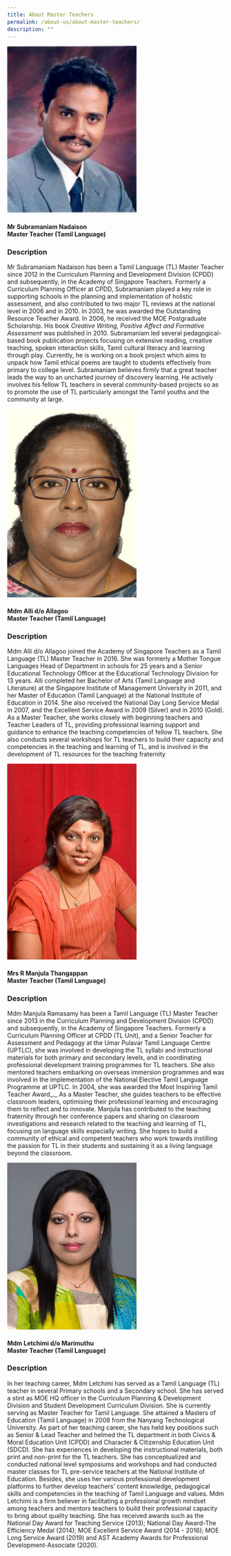 ```yaml
---
title: About Master Teachers
permalink: /about-us/about-master-teachers/
description: ""
---
```

<img src="/images/tn-uptlc_master_teacher_02-jpg-2.jpg" style="width:300px" />
<h4>Mr Subramaniam Nadaison<br>
Master Teacher (Tamil Language)</h4>

### Description


Mr Subramaniam Nadaison has been a Tamil Language (TL) Master Teacher since 2012 in the Curriculum Planning and Development Division (CPDD) and subsequently, in the Academy of Singapore Teachers. Formerly a Curriculum Planning Officer at CPDD, Subramaniam played a key role in supporting schools in the planning and implementation of holistic assessment, and also contributed to two major TL reviews at the national level in 2006 and in 2010. In 2003, he was awarded the Outstanding Resource Teacher Award. In 2006, he received the MOE Postgraduate Scholarship. His book _Creative Writing, Positive Affect and Formative Assessment_ was published in 2010. Subramaniam led several pedagogical-based book publication projects focusing on extensive reading, creative teaching, spoken interaction skills, Tamil cultural literacy and learning through play. Currently, he is working on a book project which aims to unpack how Tamil ethical poems are taught to students effectively from primary to college level. Subramaniam believes firmly that a great teacher leads the way to an uncharted journey of discovery learning. He actively involves his fellow TL teachers in several community-based projects so as to promote the use of TL particularly amongst the Tamil youths and the community at large.


<img src="/images/picture11.png" style="width:300px" />

<h4>Mdm Alli d/o Allagoo<br>
Master Teacher (Tamil Language)</h4>

### Description


Mdm Alli d/o Allagoo joined the Academy of Singapore Teachers as a Tamil Language (TL) Master Teacher in 2016. She was formerly a Mother Tongue Languages Head of Department in schools for 25 years and a Senior Educational Technology Officer at the Educational Technology Division for 13 years. Alli completed her Bachelor of Arts (Tamil Language and Literature) at the Singapore Institute of Management University in 2011, and her Master of Education (Tamil Language) at the National Institute of Education in 2014. She also received the National Day Long Service Medal in 2007, and the Excellent Service Award in 2009 (Silver) and in 2010 (Gold). As a Master Teacher, she works closely with beginning teachers and Teacher Leaders of TL, providing professional learning support and guidance to enhance the teaching competencies of fellow TL teachers. She also conducts several workshops for TL teachers to build their capacity and competencies in the teaching and learning of TL, and is involved in the development of TL resources for the teaching fraternity

<img src="/images/tn-photo--manjula-jpg-mid.jpg" style="width:300px" />


<h4>Mrs R Manjula Thangappan<br>
Master Teacher (Tamil Language)</h4>

### Description


Mdm Manjula Ramasamy has been a Tamil Language (TL) Master Teacher since 2013 in the Curriculum Planning and Development Division (CPDD) and subsequently, in the Academy of Singapore Teachers. Formerly a Curriculum Planning Officer at CPDD (TL Unit), and a Senior Teacher for Assessment and Pedagogy at the Umar Pulavar Tamil Language Centre (UPTLC), she was involved in developing the TL syllabi and instructional materials for both primary and secondary levels, and in coordinating professional development training programmes for TL teachers. She also mentored teachers embarking on overseas immersion programmes and was involved in the implementation of the National Elective Tamil Language Programme at UPTLC. In 2004, she was awarded the Most Inspiring Tamil Teacher Award_._ As a Master Teacher, she guides teachers to be effective classroom leaders, optimising their professional learning and encouraging them to reflect and to innovate. Manjula has contributed to the teaching fraternity through her conference papers and sharing on classroom investigations and research related to the teaching and learning of TL, focusing on language skills especially writing. She hopes to build a community of ethical and competent teachers who work towards instilling the passion for TL in their students and sustaining it as a living language beyond the classroom.


<img src="/images/mtt-mdm-letchimi.jpg" style="width:300px" />

<h4>Mdm Letchimi d/o Marimuthu<br>
Master Teacher (Tamil Language)</h4>

### Description


In her teaching career, Mdm Letchimi has served as a Tamil Language (TL) teacher in several Primary schools and a Secondary school. She has served a stint as MOE HQ officer in the Curriculum Planning & Development Division and Student Development Curriculum Division. She is currently serving as Master Teacher for Tamil Language. She attained a Masters of Education (Tamil Language) in 2008 from the Nanyang Technological University. As part of her teaching career, she has held key positions such as Senior & Lead Teacher and helmed the TL department in both Civics & Moral Education Unit (CPDD) and Character & Citizenship Education Unit (SDCD). She has experiences in developing the instructional materials, both print and non-print for the TL teachers. She has conceptualized and conducted national level symposiums and workshops and had conducted master classes for TL pre-service teachers at the National Institute of Education. Besides, she uses her various professional development platforms to further develop teachers’ content knowledge, pedagogical skills and competencies in the teaching of Tamil Language and values. Mdm Letchimi is a firm believer in facilitating a professional growth mindset among teachers and mentors teachers to build their professional capacity to bring about quality teaching. She has received awards such as the National Day Award for Teaching Service (2013); National Day Award-The Efficiency Medal (2014); MOE Excellent Service Award (2014 - 2016); MOE Long Service Award (2019) and AST Academy Awards for Professional Development-Associate (2020).